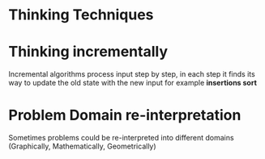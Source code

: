 # Thinking Techniques


# Thinking incrementally 

Incremental algorithms process input step by step, in each step it finds its way to update the old state with the new input 
for example **insertions sort**

# Problem Domain re-interpretation

Sometimes problems could be re-interpreted into different domains (Graphically, Mathematically, Geometrically)







